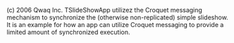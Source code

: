 (c) 2006 Qwaq Inc. TSlideShowApp utilizez the Croquet messaging mechanism to synchronize the (otherwise non-replicated) simple slideshow. It is an example for how an app can utilize Croquet messaging to provide a limited amount of synchronized execution.
